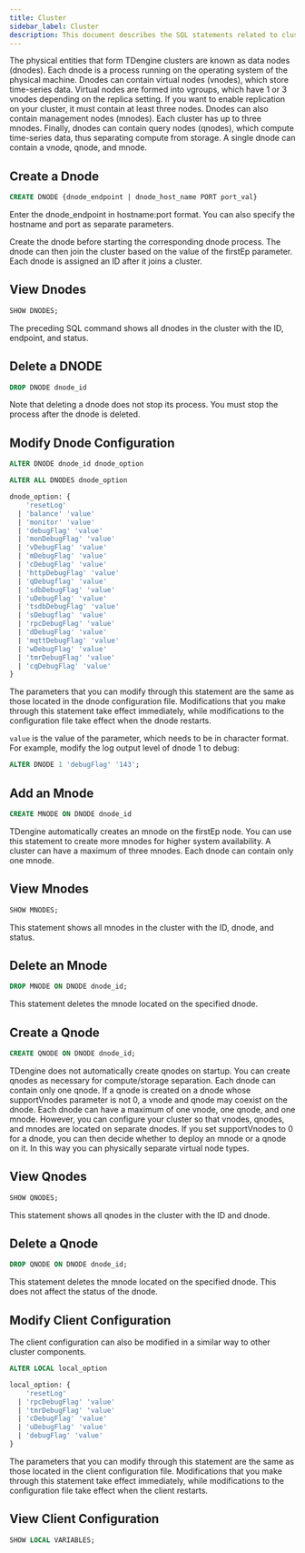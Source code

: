 ```yaml
---
title: Cluster
sidebar_label: Cluster
description: This document describes the SQL statements related to cluster management in TDengine.
---
```


The physical entities that form TDengine clusters are known as data nodes (dnodes). Each dnode is a process running on the operating system of the physical machine. Dnodes can contain virtual nodes (vnodes), which store time-series data. Virtual nodes are formed into vgroups, which have 1 or 3 vnodes depending on the replica setting. If you want to enable replication on your cluster, it must contain at least three nodes. Dnodes can also contain management nodes (mnodes). Each cluster has up to three mnodes. Finally, dnodes can contain query nodes (qnodes), which compute time-series data, thus separating compute from storage. A single dnode can contain a vnode, qnode, and mnode.

## Create a Dnode

```sql
CREATE DNODE {dnode_endpoint | dnode_host_name PORT port_val}
```

Enter the dnode_endpoint in hostname:port format. You can also specify the hostname and port as separate parameters.

Create the dnode before starting the corresponding dnode process. The dnode can then join the cluster based on the value of the firstEp parameter. Each dnode is assigned an ID after it joins a cluster.

## View Dnodes

```sql
SHOW DNODES;
```

The preceding SQL command shows all dnodes in the cluster with the ID, endpoint, and status.

## Delete a DNODE

```sql
DROP DNODE dnode_id
```

Note that deleting a dnode does not stop its process. You must stop the process after the dnode is deleted.

## Modify Dnode Configuration

```sql
ALTER DNODE dnode_id dnode_option

ALTER ALL DNODES dnode_option

dnode_option: {
    'resetLog'
  | 'balance' 'value'
  | 'monitor' 'value'
  | 'debugFlag' 'value'
  | 'monDebugFlag' 'value'
  | 'vDebugFlag' 'value'
  | 'mDebugFlag' 'value'
  | 'cDebugFlag' 'value'
  | 'httpDebugFlag' 'value'
  | 'qDebugflag' 'value'
  | 'sdbDebugFlag' 'value'
  | 'uDebugFlag' 'value'
  | 'tsdbDebugFlag' 'value'
  | 'sDebugflag' 'value'
  | 'rpcDebugFlag' 'value'
  | 'dDebugFlag' 'value'
  | 'mqttDebugFlag' 'value'
  | 'wDebugFlag' 'value'
  | 'tmrDebugFlag' 'value'
  | 'cqDebugFlag' 'value'
}
```

The parameters that you can modify through this statement are the same as those located in the dnode configuration file. Modifications that you make through this statement take effect immediately, while modifications to the configuration file take effect when the dnode restarts.

`value` is the value of the parameter, which needs to be in character format. For example, modify the log output level of dnode 1 to debug:

```sql
ALTER DNODE 1 'debugFlag' '143';
```

## Add an Mnode

```sql
CREATE MNODE ON DNODE dnode_id
```

TDengine automatically creates an mnode on the firstEp node. You can use this statement to create more mnodes for higher system availability. A cluster can have a maximum of three mnodes. Each dnode can contain only one mnode.

## View Mnodes

```sql
SHOW MNODES;
```

This statement shows all mnodes in the cluster with the ID, dnode, and status.

## Delete an Mnode

```sql
DROP MNODE ON DNODE dnode_id;
```

This statement deletes the mnode located on the specified dnode.

## Create a Qnode

```sql
CREATE QNODE ON DNODE dnode_id;
```

TDengine does not automatically create qnodes on startup. You can create qnodes as necessary for compute/storage separation. Each dnode can contain only one qnode. If a qnode is created on a dnode whose supportVnodes parameter is not 0, a vnode and qnode may coexist on the dnode. Each dnode can have a maximum of one vnode, one qnode, and one mnode. However, you can configure your cluster so that vnodes, qnodes, and mnodes are located on separate dnodes. If you set supportVnodes to 0 for a dnode, you can then decide whether to deploy an mnode or a qnode on it. In this way you can physically separate virtual node types.

## View Qnodes

```sql
SHOW QNODES;
```

This statement shows all qnodes in the cluster with the ID and dnode.

## Delete a Qnode

```sql
DROP QNODE ON DNODE dnode_id;
```

This statement deletes the mnode located on the specified dnode. This does not affect the status of the dnode.

## Modify Client Configuration

The client configuration can also be modified in a similar way to other cluster components.

```sql
ALTER LOCAL local_option

local_option: {
    'resetLog'
  | 'rpcDebugFlag' 'value'
  | 'tmrDebugFlag' 'value'
  | 'cDebugFlag' 'value'
  | 'uDebugFlag' 'value'
  | 'debugFlag' 'value'
}
```

The parameters that you can modify through this statement are the same as those located in the client configuration file. Modifications that you make through this statement take effect immediately, while modifications to the configuration file take effect when the client restarts.

## View Client Configuration

```sql
SHOW LOCAL VARIABLES;
```
